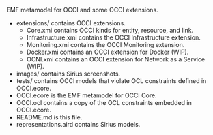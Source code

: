 EMF metamodel for OCCI and some OCCI extensions.

- extensions/ contains OCCI extensions.
  - Core.xmi contains OCCI kinds for entity, resource, and link.
  - Infrastructure.xmi contains the OCCI Infrastructure extension.
  - Monitoring.xmi contains the OCCI Monitoring extension.
  - Docker.xmi contains an OCCI extension for Docker (WIP).
  - OCNI.xmi contains an OCCI extension for Network as a Service (WIP).
- images/ contains Sirius screenshots.
- tests/ contains OCCI models that violate OCL constraints defined in OCCI.ecore.
- OCCI.ecore is the EMF metamodel for OCCI Core.
- OCCI.ocl contains a copy of the OCL constraints embedded in OCCI.ecore.
- README.md is this file.
- representations.aird contains Sirius models.
 